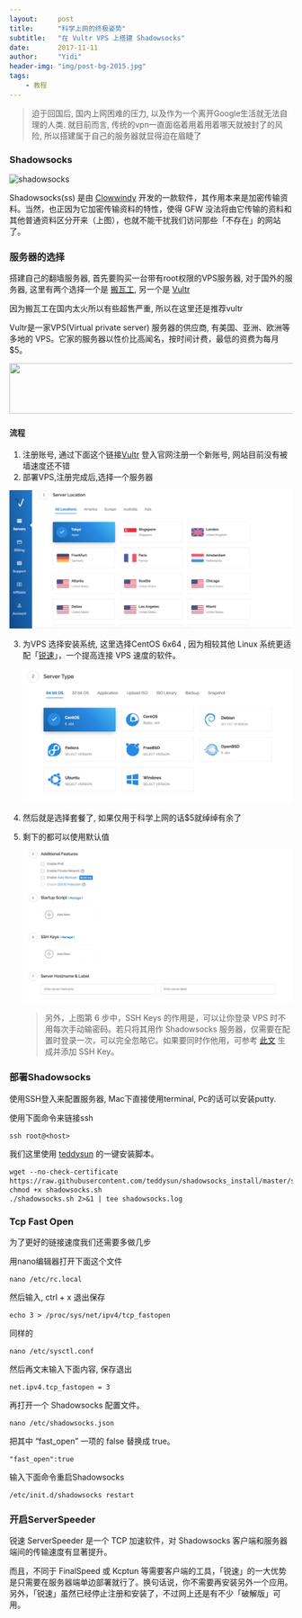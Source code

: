 ```yaml
---
layout:     post
title:      "科学上网的终极姿势"
subtitle:   "在 Vultr VPS 上搭建 Shadowsocks"
date:       2017-11-11
author:     "Yidi"
header-img: "img/post-bg-2015.jpg"
tags:
    - 教程
---
```


> 迫于回国后, 国内上网困难的压力, 以及作为一个离开Google生活就无法自理的人类. 就目前而言, 传统的vpn一直面临着用着用着哪天就被封了的风险, 所以搭建属于自己的服务器就显得迫在眉睫了

### Shadowsocks

![shadowsocks](http://upload-images.jianshu.io/upload_images/9485-b0d99d196d019ec3.png?imageMogr2/auto-orient/strip%7CimageView2/2/w/1240)

Shadowsocks(ss) 是由 [Clowwindy](https://github.com/Clowwindy) 开发的一款软件，其作用本来是加密传输资料。当然，也正因为它加密传输资料的特性，使得 GFW 没法将由它传输的资料和其他普通资料区分开来（上图），也就不能干扰我们访问那些「不存在」的网站了。

### 服务器的选择

搭建自己的翻墙服务器, 首先要购买一台带有root权限的VPS服务器, 对于国外的服务器, 这里有两个选择一个是 [搬瓦工](https://bandwagonhost.com/), 另一个是 [Vultr](https://www.vultr.com/?ref=7260792)

因为搬瓦工在国内太火所以有些超售严重, 所以在这里还是推荐vultr

Vultr是一家VPS(Virtual private server) 服务器的供应商, 有美国、亚洲、欧洲等多地的 VPS。它家的服务器以性价比高闻名，按时间计费，最低的资费为每月 $5。

<a href="https://www.vultr.com/?ref=7260792"><img src="https://www.vultr.com/media/banner_1.png" width="728" height="90"></a>

#### 流程

1. 注册账号, 通过下面这个链接[Vultr](https://www.vultr.com/?ref=7260792) 登入官网注册一个新账号, 网站目前没有被墙速度还不错
2. 部署VPS,注册完成后,选择一个服务器

![server-choice](/img/in-post/vps/server-choice.jpeg)

3. 为VPS 选择安装系统, 这里选择CentOS 6x64 , 因为相较其他 Linux 系统更适配「[锐速](https://github.com/91yun/serverspeeder)」，一个提高连接 VPS 速度的软件。

   ![sever-os](/img/in-post/vps/sever-os.jpeg)

4. 然后就是选择套餐了, 如果仅用于科学上网的话$5就绰绰有余了

5. 剩下的都可以使用默认值

   ![addtional-feature](/img/in-post/vps/addtional-feature.jpeg)

   > 另外，上图第 6 步中，SSH Keys 的作用是，可以让你登录 VPS 时不用每次手动输密码。若只将其用作 Shadowsocks 服务器，仅需要在配置时登录一次，可以完全忽略它。如果要同时作他用，可参考 [此文](https://www.vultr.com/docs/how-do-i-generate-ssh-keys/) 生成并添加 SSH Key。


### 部署Shadowsocks         

 使用SSH登入来配置服务器, Mac下直接使用terminal, Pc的话可以安装putty.   

 使用下面命令来链接ssh

   ```shell
ssh root@<host>
   ```

  我们这里使用 [teddysun](https://teddysun.com/342.html) 的一键安装脚本。

```shell
wget --no-check-certificate https://raw.githubusercontent.com/teddysun/shadowsocks_install/master/shadowsocks.sh
chmod +x shadowsocks.sh
./shadowsocks.sh 2>&1 | tee shadowsocks.log
```



### Tcp Fast Open

为了更好的链接速度我们还需要多做几步

用nano编辑器打开下面这个文件

```shell
nano /etc/rc.local
```

然后输入, ctrl + x 退出保存

```shell
echo 3 > /proc/sys/net/ipv4/tcp_fastopen
```

同样的

```shell
nano /etc/sysctl.conf
```

然后再文末输入下面内容, 保存退出

```shell
net.ipv4.tcp_fastopen = 3
```

再打开一个 Shadowsocks 配置文件。

```shell
nano /etc/shadowsocks.json
```

把其中 “fast_open” 一项的 false 替换成 true。

```
"fast_open":true
```

输入下面命令重启Shadowsocks

```shell
/etc/init.d/shadowsocks restart
```



### 开启ServerSpeeder

锐速 ServerSpeeder 是一个 TCP 加速软件，对 Shadowsocks 客户端和服务器端间的传输速度有显著提升。

而且，不同于 FinalSpeed 或 Kcptun 等需要客户端的工具，「锐速」的一大优势是只需要在服务器端单边部署就行了。换句话说，你不需要再安装另外一个应用。另外，「锐速」虽然已经停止注册和安装了，不过网上还是有不少「破解版」可用。

